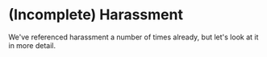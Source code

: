 # (Incomplete) Harassment

We've referenced harassment a number of times already, but let's look at it in more detail.

```{tableofcontents}
```
